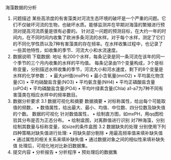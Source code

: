 海藻数据的分析
1. 问题描述
某些高浓度的有害藻类对河流生态环境的破坏是一个严重的问题。它们不仅破坏河流的生物，也破坏水质。能够监测并在早期对海藻的繁殖进行预测对提高河流质量是很有必要的。
针对这一问题的预测目标，在大约一年的时间内，在不同时间内收集了欧洲多条河流的水样。对于每个水样，测定了它们的不同化学性质以及7种有害藻类的存在频率。在水样收集过程中，也记录了一些其他特性，如收集的季节、河流大小和水流速度。
2. 数据说明
下载数据: 地址
有200个水样，每条记录是同一条河流在该年的同一个季节的三个月内收集的水样的平均值。
每条记录由11个变量构成，3个是标称变量，分别描述水样收集的季节，河流大小和河水速度，剩下的8个变量是水样的化学参数：
•	最大pH值(mxPH)
•	最小含氧量(mnO2)
•	平均氯化物含量(Cl)
•	平均硝酸盐含量(NO3)
•	平均氨含量(NH4)
•	平均正磷酸盐含量(oPO4)
•	平均磷酸盐含量(PO4)
•	平均叶绿素含量(Chla)
a1-a7为7种不同有害藻类在相应水样中的频率数目。
3. 数据分析要求
3.1 数据可视化和摘要
数据摘要
•	对标称属性，给出每个可能取值的频数，
•	数值属性，给出最大、最小、均值、中位数、四分位数及缺失值的个数。
数据的可视化
针对数值属性，
•	绘制直方图，如mxPH，用qq图检验其分布是否为正态分布。
•	绘制盒图，对离群值进行识别
对7种海藻，分别绘制其数量与标称变量，如size的条件盒图
3.2 数据缺失的处理
分别使用下列四种策略对缺失值进行处理:
•	将缺失部分剔除
•	用最高频率值来填补缺失值
•	通过属性的相关关系来填补缺失值
•	通过数据对象之间的相似性来填补缺失值
处理后，可视化地对比新旧数据集。
4. 提交内容
•	分析报告
•	分析程序
•	预处理后的数据集
